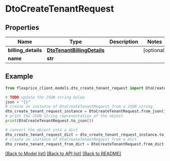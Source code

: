 # DtoCreateTenantRequest


## Properties

Name | Type | Description | Notes
------------ | ------------- | ------------- | -------------
**billing_details** | [**DtoTenantBillingDetails**](DtoTenantBillingDetails.md) |  | [optional] 
**name** | **str** |  | 

## Example

```python
from flexprice_client.models.dto_create_tenant_request import DtoCreateTenantRequest

# TODO update the JSON string below
json = "{}"
# create an instance of DtoCreateTenantRequest from a JSON string
dto_create_tenant_request_instance = DtoCreateTenantRequest.from_json(json)
# print the JSON string representation of the object
print(DtoCreateTenantRequest.to_json())

# convert the object into a dict
dto_create_tenant_request_dict = dto_create_tenant_request_instance.to_dict()
# create an instance of DtoCreateTenantRequest from a dict
dto_create_tenant_request_from_dict = DtoCreateTenantRequest.from_dict(dto_create_tenant_request_dict)
```
[[Back to Model list]](../README.md#documentation-for-models) [[Back to API list]](../README.md#documentation-for-api-endpoints) [[Back to README]](../README.md)


